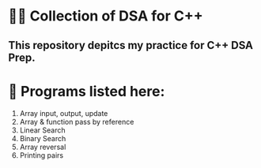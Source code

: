 # :man_technologist: Collection of DSA for C++

This repository depitcs my practice for C++ DSA Prep. 
---

#  	:floppy_disk: Programs listed here:

1. Array input, output, update
2. Array & function pass by reference
3. Linear Search 
4. Binary Search
5. Array reversal
6. Printing pairs